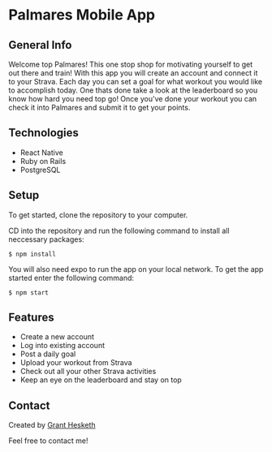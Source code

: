 # Palmares Mobile App 

## General Info

Welcome top Palmares! This one stop shop for motivating yourself to get out there and train! With this app you will create an account and connect it to your Strava. Each day you can set a goal for what workout you would like to accomplish today. One thats done take a look at the leaderboard so you know how hard you need top go! Once you've done your workout you can check it into Palmares and submit it to get your points. 


## Technologies
* React Native
* Ruby on Rails
* PostgreSQL

## Setup

To get started, clone the repository to your computer.

CD into the repository and run the following command to install all neccessary packages: 

``` $ npm install ```

You will also need expo to run the app on your local network. To get the app started enter the following command: 

``` $ npm start ```

## Features

* Create a new account
* Log into existing account
* Post a daily goal
* Upload your workout from Strava
* Check out all your other Strava activities
* Keep an eye on the leaderboard and stay on top

## Contact

Created by [Grant Hesketh](https://www.linkedin.com/in/granthesketh/) 

Feel free to contact me!